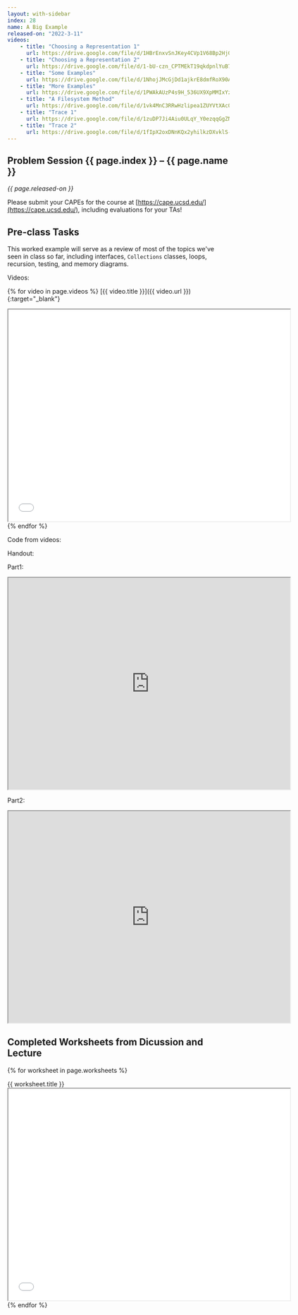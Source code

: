 ```yaml
---
layout: with-sidebar
index: 28
name: A Big Example
released-on: "2022-3-11"
videos:
    - title: "Choosing a Representation 1"
      url: https://drive.google.com/file/d/1HBrEnxvSnJKey4CVp1V68Bp2HjGUNZnE
    - title: "Choosing a Representation 2"
      url: https://drive.google.com/file/d/1-bU-czn_CPTMEkT19qkdpnlYuB7aesS5
    - title: "Some Examples"
      url: https://drive.google.com/file/d/1NhojJMcGjDd1ajkrE8dmfRoX90AUG0W9
    - title: "More Examples"
      url: https://drive.google.com/file/d/1PWAkAUzP4s9H_536UX9XpMMIxYzoCaDa
    - title: "A Filesystem Method"
      url: https://drive.google.com/file/d/1vk4MnC3RRwHzlipea1ZUYVtXAc0l5Voo
    - title: "Trace 1"
      url: https://drive.google.com/file/d/1zuDP7Ji4Aiu0ULqY_Y0ezqqGgZN0dsD_
    - title: "Trace 2"
      url: https://drive.google.com/file/d/1fIpX2oxDNnKQx2yhilkzDXvklS-S96k3
---
```



## Problem Session {{ page.index }} – {{ page.name }}

_{{ page.released-on }}_

Please submit your CAPEs for the course at [https://cape.ucsd.edu/](https://cape.ucsd.edu/), including evaluations for your TAs!

## Pre-class Tasks

This worked example will serve as a review of most of the topics we've seen in
class so far, including interfaces, `Collections` classes, loops, recursion,
testing, and memory diagrams.

Videos:

{% for video in page.videos %}
[{{ video.title }}]({{ video.url }}){:target="_blank"}
<iframe src="{{ video.url }}/preview" width="640" height="480" allow="autoplay"></iframe>
{% endfor %}

Code from videos:

<script src="https://emgithub.com/embed.js?target=https%3A%2F%2Fgithub.com%2Fucsd-cse11-s20%2F19-AllTogether%2Fblob%2Fmaster%2FFilesystemExamples.java&style=github&showBorder=on&showLineNumbers=on&showFileMeta=on&showCopy=on"></script>

Handout:

Part1:
<iframe src="https://drive.google.com/file/d/1wQmk5a1U8bDqJ8jkWIR-QY2D0vvDnPqR/preview" width="640" height="480" allow="autoplay"></iframe>

Part2:
<iframe src="https://drive.google.com/file/d/1wBkmYhT0M9pDrUAXX-cGrBp1mdnxJIzU/preview" width="640" height="480" allow="autoplay"></iframe>

## Completed Worksheets from Dicussion and Lecture

{% for worksheet in page.worksheets %}
<div class="worksheetBox">
{{ worksheet.title }}
<br>
<iframe src="{{ worksheet.url }}/preview" width="640" height="480" allow="autoplay"></iframe>
</div>
{% endfor %}
